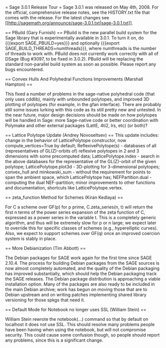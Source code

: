 = Sage 3.0.1 Release Tour =
Sage 3.0.1 was released on May 4th, 2008. For the official, comprehensive release notes, see the HISTORY.txt file that comes with the release. For the latest changes see [[http://sagemath.org/announce/sage-3.0.1.txt|sage-3.0.1.txt]].

== PBuild (Gary Furnish) ==
PBuild is the new parallel build system for the Sage library that is experimentally available in 3.0.1.  To turn it on, do {{{export SAGE_PBUILD=yes}}} and optionally {{{export SAGE_BUILD_THREADS=numthreads}}}, where numthreads is the number of threads to work with.  PBuild does not currently work correctly with all of DSage (Bug #3097, to be fixed in 3.0.2).  PBuild will be replacing the standard non-parallel build system as soon as possible.  Please report any bugs encountered.

== Convex Hulls And Polyhedral Functions Improvements (Marshall Hampton) ==
 
This fixed a number of problems in the sage-native polyhedral code (that only uses cddlib), mainly with unbounded polytopes, and improved 3D plotting of polytopes (for example, in the gfan interface).  There are probably still some issues lurking with this code as its still pretty new and untested.  In the near future, major design decisions should be made on how polytopes will be handled in Sage: more Sage-native code or better coordination with Polymake and other external packages (LattE, 4ti2, lrs, etc) (or both)?  

== Lattice Polytope Update (Andrey Novoseltsev) ==
This update includes:
change in the behavior of LatticePolytope constructor, now compute_vertices=True by default;
ReflexivePolytope(s) - databases of all (representatives of GL(Z)-orbits of) reflexive polytopes in 2 and 3 dimensions with some precomputed data;
LatticePolytope.index - search in the above databases for the representative of the GL(Z)-orbit of the given polytope;
LatticePolytope.plot3d - 3D-plotting for 3-dimensional polytopes;
convex_hull and minkowski_sum - without the requirement for points to span the ambient space, which LatticePolytope has;
NEFPartition.dual - computing the dual NEF-partition;
minor improvements to other functions and documentation, shortcuts like LatticePolytope.vertex.

== zeta_function Method for Schemes (Kiran Kedlaya) ==

For C a scheme over GF(p) for p prime, C.zeta_series(n, t) will return the first n terms of the power series expansion of the zeta function of C, expressed as a power series in the variable t. This is a completely generic algorithm, and thus will be extremely slow for p or n large; we expect later to override this for specific classes of schemes (e.g., hyperelliptic curves). Also, we expect to support schemes over GF(q) once an improved coercion system is stably in place.

== More Debianization (Tim Abbott) ==

The Debian packages for SAGE work again for the first time since SAGE 2.10.4.  The process for building Debian packages from the SAGE sources is now almost completely automated, and the quality of the Debian packaging has improved substantially, which should help the Debian packaging track the SAGE releases.  The Debian package distribution is approaching a viable installation option.  Many of the packages are also ready to be included in the main Debian archive; work has begun on moving those that are to Debian upstream and on writing patches implementing shared library versioning for those spkgs that need it.

== Default Mode for Notebook no longer uses SSL (William Stein) ==
 
William Stein rewrote the notebook(...) command so that by default on localhost it does not use SSL.  This should resolve many problems people have been having when using the notebook, but will not compromise security.   This could cause some confusion though, so people should report any problems, since this is a significant change. 
